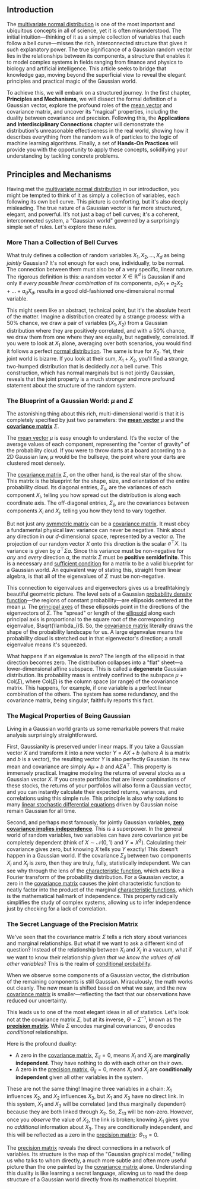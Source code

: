 ## Introduction
The [multivariate normal distribution](@article_id:266723) is one of the most important and ubiquitous concepts in all of science, yet it is often misunderstood. The initial intuition—thinking of it as a simple collection of variables that each follow a bell curve—misses the rich, interconnected structure that gives it such explanatory power. The true significance of a Gaussian random vector lies in the relationships between its components, a structure that enables it to model complex systems in fields ranging from finance and physics to biology and artificial intelligence. This article seeks to bridge that knowledge gap, moving beyond the superficial view to reveal the elegant principles and practical magic of the Gaussian world.

To achieve this, we will embark on a structured journey. In the first chapter, **Principles and Mechanisms**, we will dissect the formal definition of a Gaussian vector, explore the profound roles of the [mean vector](@article_id:266050) and covariance matrix, and uncover its "magical" properties, including the duality between covariance and precision. Following this, the **Applications and Interdisciplinary Connections** chapter will demonstrate the distribution's unreasonable effectiveness in the real world, showing how it describes everything from the random walk of particles to the logic of machine learning algorithms. Finally, a set of **Hands-On Practices** will provide you with the opportunity to apply these concepts, solidifying your understanding by tackling concrete problems.

## Principles and Mechanisms

Having met the [multivariate normal distribution](@article_id:266723) in our introduction, you might be tempted to think of it as simply a collection of variables, each following its own bell curve. This picture is comforting, but it's also deeply misleading. The true nature of a Gaussian vector is far more structured, elegant, and powerful. It’s not just a bag of bell curves; it's a coherent, interconnected system, a "Gaussian world" governed by a surprisingly simple set of rules. Let's explore these rules.

### More Than a Collection of Bell Curves

What truly defines a collection of random variables $X_1, X_2, \dots, X_d$ as being *jointly* Gaussian? It's not enough for each one, individually, to be normal. The connection between them must also be of a very specific, linear nature. The rigorous definition is this: a random vector $X \in \mathbb{R}^d$ is Gaussian if and only if *every possible linear combination* of its components, $a_1 X_1 + a_2 X_2 + \dots + a_d X_d$, results in a good old-fashioned one-dimensional normal variable.

This might seem like an abstract, technical point, but it's the absolute heart of the matter. Imagine a distribution created by a strange process: with a 50% chance, we draw a pair of variables $(X_1, X_2)$ from a Gaussian distribution where they are positively correlated, and with a 50% chance, we draw them from one where they are equally, but negatively, correlated. If you were to look at $X_1$ alone, averaging over both scenarios, you would find it follows a perfect [normal distribution](@article_id:136983). The same is true for $X_2$. Yet, their joint world is bizarre. If you look at their sum, $X_1+X_2$, you'll find a strange, two-humped distribution that is decidedly *not* a bell curve. This construction, which has normal marginals but is not jointly Gaussian, reveals that the joint property is a much stronger and more profound statement about the structure of the random system.

### The Blueprint of a Gaussian World: $\mu$ and $\Sigma$

The astonishing thing about this rich, multi-dimensional world is that it is completely specified by just two parameters: the **[mean vector](@article_id:266050)** $\mu$ and the **[covariance matrix](@article_id:138661)** $\Sigma$.

The [mean vector](@article_id:266050) $\mu$ is easy enough to understand. It’s the vector of the average values of each component, representing the "center of gravity" of the probability cloud. If you were to throw darts at a board according to a 2D Gaussian law, $\mu$ would be the bullseye, the point where your darts are clustered most densely.

The [covariance matrix](@article_id:138661) $\Sigma$, on the other hand, is the real star of the show. This matrix is the blueprint for the shape, size, and orientation of the entire probability cloud. Its diagonal entries, $\Sigma_{ii}$, are the variances of each component $X_i$, telling you how spread out the distribution is along each coordinate axis. The off-diagonal entries, $\Sigma_{ij}$, are the covariances between components $X_i$ and $X_j$, telling you how they tend to vary together.

But not just any [symmetric matrix](@article_id:142636) can be a [covariance matrix](@article_id:138661). It must obey a fundamental physical law: variance can never be negative. Think about any direction in our $d$-dimensional space, represented by a vector $a$. The projection of our random vector $X$ onto this direction is the scalar $a^\top X$. Its variance is given by $a^\top \Sigma a$. Since this variance must be non-negative for *any* and *every* direction $a$, the matrix $\Sigma$ must be **positive semidefinite**. This is a necessary and [sufficient condition](@article_id:275748) for a matrix to be a valid blueprint for a Gaussian world. An equivalent way of stating this, straight from linear algebra, is that all of the eigenvalues of $\Sigma$ must be non-negative.

This connection to eigenvalues and eigenvectors gives us a breathtakingly beautiful geometric picture. The level sets of a Gaussian [probability density function](@article_id:140116)—the regions of constant probability—are ellipsoids centered at the mean $\mu$. The [principal axes](@article_id:172197) of these ellipsoids point in the directions of the eigenvectors of $\Sigma$. The "spread" or length of the [ellipsoid](@article_id:165317) along each principal axis is proportional to the square root of the corresponding eigenvalue, $\sqrt{\lambda_i}$. So, the [covariance matrix](@article_id:138661) literally draws the shape of the probability landscape for us. A large eigenvalue means the probability cloud is stretched out in that eigenvector's direction; a small eigenvalue means it's squeezed.

What happens if an eigenvalue is zero? The length of the ellipsoid in that direction becomes zero. The distribution collapses into a "flat" sheet—a lower-dimensional affine subspace. This is called a **degenerate** Gaussian distribution. Its probability mass is entirely confined to the subspace $\mu + \text{Col}(\Sigma)$, where $\text{Col}(\Sigma)$ is the column space (or range) of the covariance matrix. This happens, for example, if one variable is a perfect linear combination of the others. The system has some redundancy, and the covariance matrix, being singular, faithfully reports this fact.

### The Magical Properties of Being Gaussian

Living in a Gaussian world grants us some remarkable powers that make analysis surprisingly straightforward.

First, Gaussianity is preserved under linear maps. If you take a Gaussian vector $X$ and transform it into a new vector $Y = AX + b$ (where $A$ is a matrix and $b$ is a vector), the resulting vector $Y$ is also perfectly Gaussian. Its new mean and covariance are simply $A\mu + b$ and $A\Sigma A^\top$. This property is immensely practical. Imagine modeling the returns of several stocks as a Gaussian vector $X$. If you create portfolios that are linear combinations of these stocks, the returns of your portfolios will also form a Gaussian vector, and you can instantly calculate their expected returns, variances, and correlations using this simple rule. This principle is also why solutions to many [linear stochastic differential equations](@article_id:202203) driven by Gaussian noise remain Gaussian for all time.

Second, and perhaps most famously, for jointly Gaussian variables, **[zero covariance implies independence](@article_id:633866)**. This is a superpower. In the general world of random variables, two variables can have zero covariance yet be completely dependent (think of $X \sim \mathcal{N}(0,1)$ and $Y=X^2$). Calculating their covariance gives zero, but knowing $X$ tells you $Y$ exactly! This doesn't happen in a Gaussian world. If the covariance $\Sigma_{ij}$ between two components $X_i$ and $X_j$ is zero, then they are truly, fully, statistically independent. We can see why through the lens of the [characteristic function](@article_id:141220), which acts like a Fourier transform of the probability distribution. For a Gaussian vector, a zero in the [covariance matrix](@article_id:138661) causes the joint characteristic function to neatly factor into the product of the marginal [characteristic functions](@article_id:261083), which is the mathematical hallmark of independence. This property radically simplifies the study of complex systems, allowing us to infer independence just by checking for a lack of correlation.

### The Secret Language of the Precision Matrix

We've seen that the covariance matrix $\Sigma$ tells a rich story about variances and marginal relationships. But what if we want to ask a different kind of question? Instead of the relationship between $X_i$ and $X_j$ in a vacuum, what if we want to know their relationship *given that we know the values of all other variables*? This is the realm of [conditional probability](@article_id:150519).

When we observe some components of a Gaussian vector, the distribution of the remaining components is still Gaussian. Miraculously, the math works out cleanly. The new mean is shifted based on what we saw, and the new [covariance matrix](@article_id:138661) is smaller—reflecting the fact that our observations have reduced our uncertainty.

This leads us to one of the most elegant ideas in all of statistics. Let's look not at the covariance matrix $\Sigma$, but at its inverse, $\Theta = \Sigma^{-1}$, known as the **[precision matrix](@article_id:263987)**. While $\Sigma$ encodes marginal covariances, $\Theta$ encodes *conditional* relationships.

Here is the profound duality:
*   A zero in the [covariance matrix](@article_id:138661), $\Sigma_{ij} = 0$, means $X_i$ and $X_j$ are **marginally independent**. They have nothing to do with each other on their own.
*   A zero in the [precision matrix](@article_id:263987), $\Theta_{ij} = 0$, means $X_i$ and $X_j$ are **conditionally independent** given all other variables in the system.

These are not the same thing! Imagine three variables in a chain: $X_1$ influences $X_2$, and $X_2$ influences $X_3$, but $X_1$ and $X_3$ have no direct link. In this system, $X_1$ and $X_3$ will be correlated (and thus marginally dependent) because they are both linked through $X_2$. So, $\Sigma_{13}$ will be non-zero. However, once you *observe* the value of $X_2$, the link is broken; knowing $X_1$ gives you no *additional* information about $X_3$. They are conditionally independent, and this will be reflected as a zero in the [precision matrix](@article_id:263987): $\Theta_{13}=0$.

The [precision matrix](@article_id:263987) reveals the direct connections in a network of variables. Its structure is the map of the "Gaussian graphical model," telling us who talks to whom directly, a much more subtle and often more useful picture than the one painted by the [covariance matrix](@article_id:138661) alone. Understanding this duality is like learning a secret language, allowing us to read the deep structure of a Gaussian world directly from its mathematical blueprint.